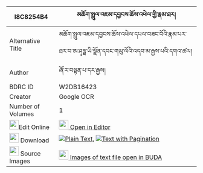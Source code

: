 |I8C8254B4|མཆོག་སྤྲུལ་འཇམ་དབྱངས་ཆོས་འཕེལ་གྱི་རྣམ་ཐར། 
| --- | --- 
|Alternative Title |མཆོག་སྤྲུལ་འཇམ་དབྱངས་ཆོས་འཕེལ་དཔལ་བཟང་བོའི་རྣམ་པར་ཐར་བ་ཨ་ཤྭཏྠ་ཡི་ལྗོན་དབང་གཡུ་ལོའི་འདབ་མ་རྒྱས་པའི་དགའ་ཚལ།
|Author| ཞོ་ར་བསྟན་པ་དར་རྒྱས།
|BDRC ID | W2DB16423
|Creator | Google OCR
|Number of Volumes| 1
|<img width="25" src="https://img.icons8.com/color/25/000000/edit-property.png">Edit Online| [<img width="25" src="https://avatars.githubusercontent.com/u/45091458?s=200&v=4"> Open in Editor](http://editor.openpecha.org/I8C8254B4)
|<img width="25" src="https://img.icons8.com/fluent/48/000000/download-2.png"/>  Download | [![](https://img.icons8.com/color/20/000000/txt.png)Plain Text](https://github.com/Openpecha/I8C8254B4/releases/download/v1/choktrul_jamyang_cho_pel_gyi_n_plain_I8C8254B4.zip), [![](https://img.icons8.com/color/20/000000/txt.png)Text with Pagination](https://github.com/Openpecha/I8C8254B4/releases/download/v1/choktrul_jamyang_cho_pel_gyi_n_pages_I8C8254B4.zip)
|<img width="25" src="https://img.icons8.com/plasticine/100/000000/pictures-folder.png"/>  Source Images | [<img width="25" src="https://library.bdrc.io/icons/BUDA-small.svg"> Images of text file open in BUDA](https://library.bdrc.io/show/bdr:W2DB16423)